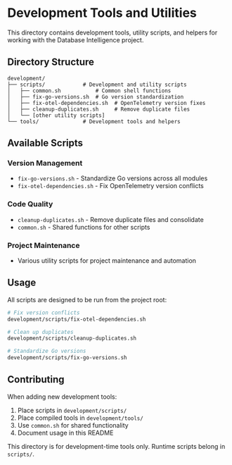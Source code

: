 # Development Tools and Utilities

This directory contains development tools, utility scripts, and helpers for working with the Database Intelligence project.

## Directory Structure

```
development/
├── scripts/            # Development and utility scripts
│   ├── common.sh           # Common shell functions
│   ├── fix-go-versions.sh  # Go version standardization
│   ├── fix-otel-dependencies.sh  # OpenTelemetry version fixes
│   ├── cleanup-duplicates.sh     # Remove duplicate files
│   └── [other utility scripts]
└── tools/              # Development tools and helpers
```

## Available Scripts

### Version Management
- `fix-go-versions.sh` - Standardize Go versions across all modules
- `fix-otel-dependencies.sh` - Fix OpenTelemetry version conflicts

### Code Quality
- `cleanup-duplicates.sh` - Remove duplicate files and consolidate
- `common.sh` - Shared functions for other scripts

### Project Maintenance
- Various utility scripts for project maintenance and automation

## Usage

All scripts are designed to be run from the project root:

```bash
# Fix version conflicts
development/scripts/fix-otel-dependencies.sh

# Clean up duplicates
development/scripts/cleanup-duplicates.sh

# Standardize Go versions
development/scripts/fix-go-versions.sh
```

## Contributing

When adding new development tools:
1. Place scripts in `development/scripts/`
2. Place compiled tools in `development/tools/` 
3. Use `common.sh` for shared functionality
4. Document usage in this README

This directory is for development-time tools only. Runtime scripts belong in `scripts/`.